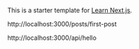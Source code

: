 This is a starter template for [Learn Next.js](https://nextjs.org/learn).

http://localhost:3000/posts/first-post

http://localhost:3000/api/hello